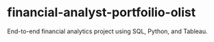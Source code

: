 # financial-analyst-portfoilio-olist
End-to-end financial analytics project using SQL, Python, and Tableau.
